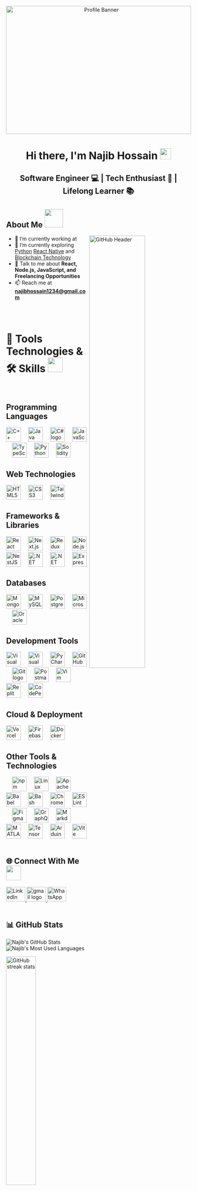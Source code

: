 <!-- Profile Banner -->
<p align="center">
  <img src="https://images.unsplash.com/photo-1504805572947-34fad45aed93?q=80&w=1740&auto=format&fit=crop&ixlib=rb-4.0.3&ixid=M3wxMjA3fDB8MHxwaG90by1wYWdlfHx8fGVufDB8fHx8fA%3D%3D" 
     alt="Profile Banner" 
     width="100%" 
     height="350px" 
     style="object-fit: cover;" 
     loading="lazy">
</p>

<!-- Professional Summary -->
<h1 align="center">
  Hi there, I'm Najib Hossain <img src="https://media.giphy.com/media/hvRJCLFzcasrR4ia7z/giphy.gif" width="30px">
</h1>
<h2 align="center">
  Software Engineer 💻 | Tech Enthusiast 🚀 | Lifelong Learner 📚
</h2>



## About Me <img src="https://media2.giphy.com/media/ZGHpWzdOEkMKtwLqdc/giphy.gif?cid=ecf05e47a0n3gi1bfqntqmob8g9aid1oyj2wr3ds3mg700bl&rid=giphy.gif" width="50px" height="50px">
<img width="55%" align="right" alt="GitHub Header" src="https://raw.githubusercontent.com/onimur/.github/master/.resources/git-header.svg" />

- 🔭 I’m currently working at 
- 🌱 I’m currently exploring [Python](https://www.python.org/) [React Native](https://reactnative.dev/) and [Blockchain Technology](https://ethereum.org/en/)
- 💬 Talk to me about **React, Node.js, JavaScript, and Freelancing Opportunities**
- 📫 Reach me at **najibhossain1234@gmail.com**

<br>
<br>

# 🔧 Tools Technologies & 🛠 Skills <img src="https://media2.giphy.com/media/QssGEmpkyEOhBCb7e1/giphy.gif?cid=ecf05e47a0n3gi1bfqntqmob8g9aid1oyj2wr3ds3mg700bl&rid=giphy.gif" width="40px" height="40px">
<br>

## Programming Languages
<div align="left">
  <img src="https://cdn.jsdelivr.net/gh/devicons/devicon/icons/cplusplus/cplusplus-original.svg" height="40" alt="C++ logo" title="C++" />
  <img width="12" />
  <img src="https://cdn.jsdelivr.net/gh/devicons/devicon/icons/java/java-original.svg" height="40" alt="Java logo" title="Java" />
  <img width="12" />
  <img src="https://cdn.jsdelivr.net/gh/devicons/devicon/icons/csharp/csharp-original.svg" height="40" alt="C# logo" title="C#" />
  <img width="12" />
  <img src="https://cdn.jsdelivr.net/gh/devicons/devicon/icons/javascript/javascript-original.svg" height="40" alt="JavaScript logo" title="JavaScript" />
  <img width="12" />
  <img src="https://cdn.jsdelivr.net/gh/devicons/devicon/icons/typescript/typescript-original.svg" height="40" alt="TypeScript logo" title="TypeScript" />
  <img width="12" />
  <img src="https://cdn.jsdelivr.net/gh/devicons/devicon/icons/python/python-original.svg" height="40" alt="Python logo" title="Python" />
  <img width="12" />
  <img src="https://cdn.jsdelivr.net/gh/devicons/devicon/icons/solidity/solidity-original.svg" height="40" alt="Solidity logo" title="Solidity" />
</div>

## Web Technologies
<div align="left">
  <img src="https://cdn.jsdelivr.net/gh/devicons/devicon/icons/html5/html5-original.svg" height="40" alt="HTML5 logo" title="HTML5" />
  <img width="12" />
  <img src="https://cdn.jsdelivr.net/gh/devicons/devicon/icons/css3/css3-original.svg" height="40" alt="CSS3 logo" title="CSS3" />
  <img width="12" />
  <img src="https://skillicons.dev/icons?i=tailwind" height="40" alt="Tailwind CSS logo" title="Tailwind CSS" />
</div>

## Frameworks & Libraries
<div align="left">
  <img src="https://cdn.jsdelivr.net/gh/devicons/devicon/icons/react/react-original.svg" height="40" alt="React logo" title="React" />
  <img width="12" />
  <img src="https://cdn.jsdelivr.net/gh/devicons/devicon/icons/nextjs/nextjs-original.svg" height="40" alt="Next.js logo" title="Next.js" />
  <img width="12" />
  <img src="https://cdn.jsdelivr.net/gh/devicons/devicon/icons/redux/redux-original.svg" height="40" alt="Redux logo" title="Redux" />
  <img width="12" />
  <img src="https://cdn.jsdelivr.net/gh/devicons/devicon/icons/nodejs/nodejs-original.svg" height="40" alt="Node.js logo" title="Node.js" />
  <img src="https://cdn.jsdelivr.net/gh/devicons/devicon/icons/nestjs/nestjs-original.svg" height="40" alt="NestJS logo" title="NestJS" />
  <img width="12" />
  <img src="https://cdn.jsdelivr.net/gh/devicons/devicon/icons/dot-net/dot-net-original.svg" height="40" alt=".NET logo" title=".NET" />
  <img width="12" />
  <img src="https://cdn.jsdelivr.net/gh/devicons/devicon/icons/dotnetcore/dotnetcore-original.svg" height="40" alt=".NET Core logo" title=".NET Core" />
  <img width="12" />
  <img src="https://skillicons.dev/icons?i=express" height="40" alt="Express logo" title="Express.js" />
</div>

## Databases
<div align="left">
  <img src="https://cdn.jsdelivr.net/gh/devicons/devicon/icons/mongodb/mongodb-original.svg" height="40" alt="MongoDB logo" title="MongoDB" />
  <img width="12" />
  <img src="https://cdn.jsdelivr.net/gh/devicons/devicon/icons/mysql/mysql-original.svg" height="40" alt="MySQL logo" title="MySQL" />
  <img width="12" />
  <img src="https://cdn.jsdelivr.net/gh/devicons/devicon/icons/postgresql/postgresql-original.svg" height="40" alt="PostgreSQL logo" title="PostgreSQL" />
  <img width="12" />
  <img src="https://cdn.jsdelivr.net/gh/devicons/devicon/icons/microsoftsqlserver/microsoftsqlserver-plain.svg" height="40" alt="Microsoft SQL Server logo" title="Microsoft SQL Server" />
  <img width="12" />
  <img src="https://cdn.jsdelivr.net/gh/devicons/devicon/icons/oracle/oracle-original.svg" height="40" alt="Oracle logo" title="Oracle" />
</div>

## Development Tools
<div align="left">
  <img src="https://skillicons.dev/icons?i=vscode" height="40" alt="Visual Studio Code logo" title="Visual Studio Code" />
  <img width="12" />
  <img src="https://skillicons.dev/icons?i=visualstudio" height="40" alt="Visual Studio logo" title="Visual Studio" />
  <img width="12" />
  <img src="https://cdn.jsdelivr.net/gh/devicons/devicon/icons/pycharm/pycharm-original.svg" height="40" alt="PyCharm logo" title="PyCharm" />
  <img width="12" />
  <img src="https://skillicons.dev/icons?i=github" height="40" alt="GitHub logo" title="GitHub" />
  <img width="12" />
  <img src="https://cdn.jsdelivr.net/gh/devicons/devicon/icons/git/git-original.svg" height="40" alt="Git logo" title="Git" />
  <img width="12" />
  <img src="https://cdn.simpleicons.org/postman/FF6C37" height="40" alt="Postman logo" title="Postman" />
  <img width="12" />
  <img src="https://skillicons.dev/icons?i=vim" height="40" alt="Vim logo" title="Vim" />
  <img width="12" />
  <img src="https://skillicons.dev/icons?i=replit" height="40" alt="Replit logo" title="Replit" />
  <img width="12" />
  <img src="https://skillicons.dev/icons?i=codepen" height="40" alt="CodePen logo" title="CodePen" />
</div>
  

## Cloud & Deployment
<div align="left">
  <img src="https://skillicons.dev/icons?i=vercel" height="40" alt="Vercel logo" title="Vercel" />
  <img width="12" />
  <img src="https://skillicons.dev/icons?i=firebase" height="40" alt="Firebase logo" title="Firebase" />
  <img width="12" />
  <img src="https://cdn.jsdelivr.net/gh/devicons/devicon/icons/docker/docker-original.svg" height="40" alt="Docker logo" title="Docker" />
</div>

  
## Other Tools & Technologies
<div align="left">
  <img width="12" />
  <img src="https://cdn.jsdelivr.net/gh/devicons/devicon/icons/npm/npm-original-wordmark.svg" height="40" alt="npm logo" title="npm" />
  <img width="12" />
  <img src="https://cdn.jsdelivr.net/gh/devicons/devicon/icons/linux/linux-original.svg" height="40" alt="Linux logo" title="Linux" />
  <img width="12" />
  <img src="https://cdn.jsdelivr.net/gh/devicons/devicon/icons/apache/apache-original.svg" height="40" alt="Apache logo" title="Apache" />
  <img width="12" />
  <img src="https://cdn.jsdelivr.net/gh/devicons/devicon/icons/babel/babel-original.svg" height="40" alt="Babel logo" title="Babel" />
  <img width="12" />
  <img src="https://cdn.simpleicons.org/gnubash/4EAA25" height="40" alt="Bash logo" title="Bash" />
  <img width="12" />
  <img src="https://cdn.jsdelivr.net/gh/devicons/devicon/icons/chrome/chrome-original.svg" height="40" alt="Chrome logo" title="Chrome" />
  <img width="12" />
  <img src="https://cdn.jsdelivr.net/gh/devicons/devicon/icons/eslint/eslint-original.svg" height="40" alt="ESLint logo" title="ESLint" />
  <img width="12" />
  <img src="https://skillicons.dev/icons?i=figma" height="40" alt="Figma logo" title="Figma" />
  <img width="12" />
  <img src="https://cdn.jsdelivr.net/gh/devicons/devicon/icons/graphql/graphql-plain.svg" height="40" alt="GraphQL logo" title="GraphQL" />
  <img width="12" />
  <img src="https://skillicons.dev/icons?i=md" height="40" alt="Markdown logo" title="Markdown" />
  <img width="12" />
  <img src="https://cdn.jsdelivr.net/gh/devicons/devicon/icons/matlab/matlab-original.svg" height="40" alt="MATLAB logo" title="MATLAB" />
  <img width="12" />
  <img src="https://cdn.jsdelivr.net/gh/devicons/devicon/icons/tensorflow/tensorflow-original.svg" height="40" alt="TensorFlow logo" title="TensorFlow" />
  <img width="12" />
  <img src="https://skillicons.dev/icons?i=arduino" height="40" alt="Arduino logo" title="Arduino" />
  <img width="12" />
  <img src="https://skillicons.dev/icons?i=vite" height="40" alt="Vite logo" title="Vite" />
</div>


<br>

## 🌐 Connect With Me <img src="https://media2.giphy.com/media/al7grkbrCChTAPEfyh/giphy.gif?cid=ecf05e47a0n3gi1bfqntqmob8g9aid1oyj2wr3ds3mg700bl&rid=giphy.gif" width="40px" height="40px">

<div align="left">
  <a href="https://www.linkedin.com/in/md-najib-hossain/" target="_blank">
    <img src="https://raw.githubusercontent.com/maurodesouza/profile-readme-generator/master/src/assets/icons/social/linkedin/default.svg" width="52" height="40" alt="LinkedIn logo" />
  </a>
  <a href="mailto:najibhossain1234@gmail.com" target="_blank">
    <img src="https://raw.githubusercontent.com/maurodesouza/profile-readme-generator/master/src/assets/icons/social/gmail/default.svg" width="52" height="40" alt="gmail logo" height="40" alt="Gmail logo" />
  </a>
<!--   <a href="https://t.me/ECHO_GLIMMER" target="_blank">
    <img src="https://raw.githubusercontent.com/maurodesouza/profile-readme-generator/master/src/assets/icons/social/telegram/default.svg" width="52" height="40" alt="Telegram logo" />
  </a> -->
  <a href="https://wa.me/8801534633727" target="_blank">
    <img src="https://raw.githubusercontent.com/maurodesouza/profile-readme-generator/master/src/assets/icons/social/whatsapp/default.svg" width="52" height="40" alt="WhatsApp logo" />
  </a>
<!--   <a href="https://discordapp.com/users/797848770570223626" target="_blank">
    <img src="https://raw.githubusercontent.com/maurodesouza/profile-readme-generator/master/src/assets/icons/social/discord/default.svg" width="52" height="40" alt="Discord logo" />
  </a> -->
</div>

<br>

## 📊 GitHub Stats

<p align="left">
  <img src="https://github-readme-stats.vercel.app/api?username=NajibHossain49&show_icons=true&theme=radical" alt="Najib's GitHub Stats" />
  <img src="https://github-readme-stats.vercel.app/api/top-langs/?username=NajibHossain49&layout=compact&theme=radical" alt="Najib's Most Used Languages" />
</p>

<img src="https://github-readme-streak-stats.herokuapp.com/?user=NajibHossain49&theme=radical" width="40%" alt="GitHub streak stats"  />

## 💡 Fun Fact

<p align="center">
  <img src="https://media.giphy.com/media/836HiJc7pgzy8iNXCn/giphy.gif" 
     alt="Fun Fact" 
     width="100%" 
     height="350px" 
     style="object-fit: cover;" 
     loading="lazy">
</p>

💭 I enjoy creating visually appealing designs and working on challenging projects. You can find me exploring tech trends or brainstorming ideas when not coding. 😊




